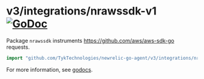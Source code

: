 # v3/integrations/nrawssdk-v1 [![GoDoc](https://godoc.org/github.com/TykTechnologies/newrelic-go-agent/v3/integrations/nrawssdk-v1?status.svg)](https://godoc.org/github.com/TykTechnologies/newrelic-go-agent/v3/integrations/nrawssdk-v1)

Package `nrawssdk` instruments https://github.com/aws/aws-sdk-go requests.

```go
import "github.com/TykTechnologies/newrelic-go-agent/v3/integrations/nrawssdk-v1"
```

For more information, see
[godocs](https://godoc.org/github.com/TykTechnologies/newrelic-go-agent/v3/integrations/nrawssdk-v1).
